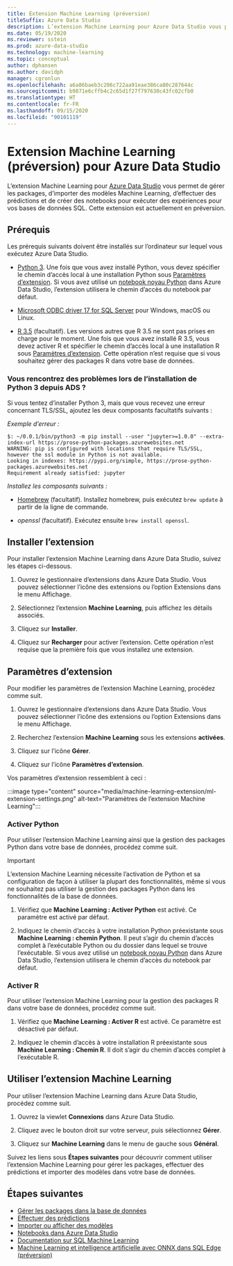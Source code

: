 ```yaml
---
title: Extension Machine Learning (préversion)
titleSuffix: Azure Data Studio
description: L’extension Machine Learning pour Azure Data Studio vous permet de gérer les packages, d’importer des modèles Machine Learning, d’effectuer des prédictions et de créer des notebooks pour exécuter des expériences pour vos bases de données SQL.
ms.date: 05/19/2020
ms.reviewer: sstein
ms.prod: azure-data-studio
ms.technology: machine-learning
ms.topic: conceptual
author: dphansen
ms.author: davidph
manager: cgronlun
ms.openlocfilehash: a6a86baeb3c206c722aa91eae386ca80c287644c
ms.sourcegitcommit: b9871e6cffb4c2c65d1f27f797630c43fc02cfb0
ms.translationtype: HT
ms.contentlocale: fr-FR
ms.lasthandoff: 09/15/2020
ms.locfileid: "90101119"
---
```

# <a name="machine-learning-extension-preview-for-azure-data-studio"></a>Extension Machine Learning (préversion) pour Azure Data Studio

L’extension Machine Learning pour [Azure Data Studio](what-is.md) vous permet de gérer les packages, d’importer des modèles Machine Learning, d’effectuer des prédictions et de créer des notebooks pour exécuter des expériences pour vos bases de données SQL. Cette extension est actuellement en préversion.

## <a name="prerequisites"></a>Prérequis

Les prérequis suivants doivent être installés sur l’ordinateur sur lequel vous exécutez Azure Data Studio.

- [Python 3](https://www.python.org/downloads/). Une fois que vous avez installé Python, vous devez spécifier le chemin d’accès local à une installation Python sous [Paramètres d’extension](#settings). Si vous avez utilisé un [notebook noyau Python](notebooks-tutorial-python-kernel.md) dans Azure Data Studio, l’extension utilisera le chemin d’accès du notebook par défaut.

- [Microsoft ODBC driver 17 for SQL Server](../connect/odbc/download-odbc-driver-for-sql-server.md) pour Windows, macOS ou Linux.

- [R 3.5](https://www.r-project.org/) (facultatif). Les versions autres que R 3.5 ne sont pas prises en charge pour le moment. Une fois que vous avez installé R 3.5, vous devez activer R et spécifier le chemin d’accès local à une installation R sous [Paramètres d’extension](#settings). Cette opération n’est requise que si vous souhaitez gérer des packages R dans votre base de données.

### <a name="trouble-installing-python-3-from-within-ads"></a>Vous rencontrez des problèmes lors de l’installation de Python 3 depuis ADS ?
Si vous tentez d’installer Python 3, mais que vous recevez une erreur concernant TLS/SSL, ajoutez les deux composants facultatifs suivants :

_Exemple d’erreur :_
```
$: ~/0.0.1/bin/python3 -m pip install --user "jupyter>=1.0.0" --extra-index-url https://prose-python-packages.azurewebsites.net
WARNING: pip is configured with locations that require TLS/SSL, however the ssl module in Python is not available.
Looking in indexes: https://pypi.org/simple, https://prose-python-packages.azurewebsites.net
Requirement already satisfied: jupyter
```

_Installez les composants suivants :_

- [Homebrew](https://brew.sh) (facultatif). Installez homebrew, puis exécutez `brew update` à partir de la ligne de commande.

- *openssl* (facultatif). Exécutez ensuite `brew install openssl`.

## <a name="install-the-extension"></a>Installer l’extension

Pour installer l’extension Machine Learning dans Azure Data Studio, suivez les étapes ci-dessous.

1. Ouvrez le gestionnaire d’extensions dans Azure Data Studio. Vous pouvez sélectionner l’icône des extensions ou l’option Extensions dans le menu Affichage.

1. Sélectionnez l’extension **Machine Learning**, puis affichez les détails associés.

1. Cliquez sur **Installer**.

1. Cliquez sur **Recharger** pour activer l’extension. Cette opération n’est requise que la première fois que vous installez une extension.

<a name="settings"></a>

## <a name="extension-settings"></a>Paramètres d’extension

Pour modifier les paramètres de l’extension Machine Learning, procédez comme suit.

1. Ouvrez le gestionnaire d’extensions dans Azure Data Studio. Vous pouvez sélectionner l’icône des extensions ou l’option Extensions dans le menu Affichage.

1. Recherchez l’extension **Machine Learning** sous les extensions **activées**.

1. Cliquez sur l’icône **Gérer**.

1. Cliquez sur l’icône **Paramètres d’extension**.

Vos paramètres d’extension ressemblent à ceci :

:::image type="content" source="media/machine-learning-extension/ml-extension-settings.png" alt-text="Paramètres de l’extension Machine Learning":::

### <a name="enable-python"></a>Activer Python

Pour utiliser l’extension Machine Learning ainsi que la gestion des packages Python dans votre base de données, procédez comme suit.

> [!IMPORTANT]
> L’extension Machine Learning nécessite l’activation de Python et sa configuration de façon à utiliser la plupart des fonctionnalités, même si vous ne souhaitez pas utiliser la gestion des packages Python dans les fonctionnalités de la base de données.

1. Vérifiez que **Machine Learning : Activer Python** est activé. Ce paramètre est activé par défaut.

1. Indiquez le chemin d’accès à votre installation Python préexistante sous **Machine Learning : chemin Python**. Il peut s’agir du chemin d’accès complet à l’exécutable Python ou du dossier dans lequel se trouve l’exécutable. Si vous avez utilisé un [notebook noyau Python](notebooks-tutorial-python-kernel.md) dans Azure Data Studio, l’extension utilisera le chemin d’accès du notebook par défaut.

### <a name="enable-r"></a>Activer R

Pour utiliser l’extension Machine Learning pour la gestion des packages R dans votre base de données, procédez comme suit.

1. Vérifiez que **Machine Learning : Activer R** est activé. Ce paramètre est désactivé par défaut.

1. Indiquez le chemin d’accès à votre installation R préexistante sous **Machine Learning : Chemin R**. Il doit s’agir du chemin d’accès complet à l’exécutable R. 

## <a name="use-the-machine-learning-extension"></a>Utiliser l’extension Machine Learning

Pour utiliser l’extension Machine Learning dans Azure Data Studio, procédez comme suit.

1. Ouvrez la viewlet **Connexions** dans Azure Data Studio.

1. Cliquez avec le bouton droit sur votre serveur, puis sélectionnez **Gérer**.

1. Cliquez sur **Machine Learning** dans le menu de gauche sous **Général**.

Suivez les liens sous **Étapes suivantes** pour découvrir comment utiliser l’extension Machine Learning pour gérer les packages, effectuer des prédictions et importer des modèles dans votre base de données.

## <a name="next-steps"></a>Étapes suivantes

- [Gérer les packages dans la base de données](machine-learning-extension-manage-packages.md)
- [Effectuer des prédictions](machine-learning-extension-predictions.md)
- [Importer ou afficher des modèles](machine-learning-extension-import-view-models.md)
- [Notebooks dans Azure Data Studio](notebooks-guidance.md)
- [Documentation sur SQL Machine Learning](../machine-learning/index.yml)
- [Machine Learning et intelligence artificielle avec ONNX dans SQL Edge (préversion)](/azure/azure-sql-edge/onnx-overview)
